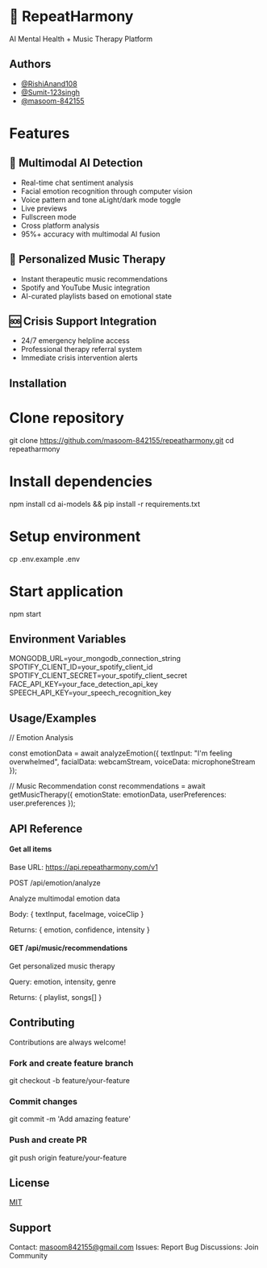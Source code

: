 
# 🎵 RepeatHarmony

AI Mental Health + Music Therapy Platform




## Authors

- [@RishiAnand108](https://www.github.com/RishiAnand108)
- [@Sumit-123singh](https://github.com/Sumit-123singh)
- [@masoom-842155](https://github.com/masoom-842155)


# Features

## 🤖 Multimodal AI Detection
- Real-time chat sentiment analysis
- Facial emotion recognition through computer vision
- Voice pattern and tone aLight/dark mode toggle
- Live previews
- Fullscreen mode
- Cross platform analysis
- 95%+ accuracy with multimodal AI fusion

## 🎼 Personalized Music Therapy
- Instant therapeutic music recommendations
- Spotify and YouTube Music integration
- AI-curated playlists based on emotional state

## 🆘 Crisis Support Integration
- 24/7 emergency helpline access
- Professional therapy referral system
- Immediate crisis intervention alerts

## Installation

# Clone repository
git clone https://github.com/masoom-842155/repeatharmony.git
cd repeatharmony

# Install dependencies
npm install
cd ai-models && pip install -r requirements.txt

# Setup environment
cp .env.example .env

# Start application
npm start

    
## Environment Variables

MONGODB_URL=your_mongodb_connection_string
SPOTIFY_CLIENT_ID=your_spotify_client_id
SPOTIFY_CLIENT_SECRET=your_spotify_client_secret
FACE_API_KEY=your_face_detection_api_key
SPEECH_API_KEY=your_speech_recognition_key



## Usage/Examples

// Emotion Analysis

const emotionData = await analyzeEmotion({
  textInput: "I'm feeling overwhelmed",
  facialData: webcamStream,
  voiceData: microphoneStream
});

// Music Recommendation
const recommendations = await getMusicTherapy({
  emotionState: emotionData,
  userPreferences: user.preferences
});


## API Reference

#### Get all items

Base URL: https://api.repeatharmony.com/v1

POST /api/emotion/analyze

Analyze multimodal emotion data

Body: { textInput, faceImage, voiceClip }

Returns: { emotion, confidence, intensity }

#### GET /api/music/recommendations

Get personalized music therapy

Query: emotion, intensity, genre

Returns: { playlist, songs[] }
## Contributing

Contributions are always welcome!

### Fork and create feature branch
git checkout -b feature/your-feature

### Commit changes
git commit -m 'Add amazing feature'

### Push and create PR
git push origin feature/your-feature


## License

[MIT](https://choosealicense.com/licenses/mit/)


## Support

Contact: masoom842155@gmail.com
Issues: Report Bug
Discussions: Join Community


